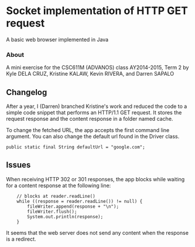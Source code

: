 Socket implementation of HTTP GET request
=========================
A basic web browser implemented in Java

### About
A mini exercise for the CSC611M (ADVANOS) class AY2014-2015, Term 2 by Kyle DELA CRUZ, Kristine KALAW,
Kevin RIVERA, and Darren SAPALO

## Changelog

After a year, I (Darren) branched Kristine's work and reduced the code to a simple code snippet that
performs an HTTP/1.1 GET request. It stores the request response and the content response in a folder
named cache.

To change the fetched URL, the app accepts the first command line argument. You can also change the
default url found in the Driver class.

```
public static final String defaultUrl = "google.com";
```

## Issues

When receiving HTTP 302 or 301 responses, the app blocks while waiting for a content response at the
following line:

```
    // blocks at reader.readLine()
    while ((response = reader.readLine()) != null) {
        fileWriter.append(response + "\n");
        fileWriter.flush();
        System.out.println(response);
    }
```

It seems that the web server does not send any content when the response is a redirect.